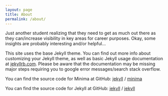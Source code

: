 ```yaml
---
layout: page
title: About
permalink: /about/
---
```


Just another student realizing that they need to get as much out there as they can/increase visibility in key areas for career purposes. Okay, some insights are probably interesting and/or helpful...

This site uses the base Jekyll theme. You can find out more info about customizing your Jekyll theme, as well as basic Jekyll usage documentation at [jekyllrb.com](https://jekyllrb.com/). Please be aware that the documentation may be missing major steps requiring you to google error messages/search stack overflow.

You can find the source code for Minima at GitHub:
[jekyll][jekyll-organization] /
[minima](https://github.com/jekyll/minima)

You can find the source code for Jekyll at GitHub:
[jekyll][jekyll-organization] /
[jekyll](https://github.com/jekyll/jekyll)


[jekyll-organization]: https://github.com/jekyll

